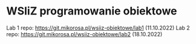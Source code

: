 # WSIiZ programowanie obiektowe

Lab 1 repo: https://git.mikorosa.pl/wsiiz-obiektowe/lab1 (11.10.2022)
Lab 2 repo: https://git.mikorosa.pl/wsiiz-obiektowe/lab2 (18.10.2022)
